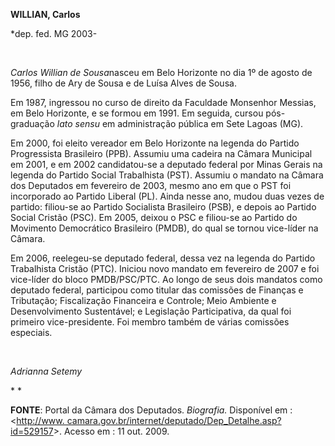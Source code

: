 **WILLIAN, Carlos**

\*dep. fed. MG 2003-

 

*Carlos Willian de Sousa*nasceu em Belo Horizonte no dia 1º de agosto de
1956, filho de Ary de Sousa e de Luísa Alves de Sousa.

Em 1987, ingressou no curso de direito da Faculdade Monsenhor Messias,
em Belo Horizonte, e se formou em 1991. Em seguida, cursou pós-graduação
*lato sensu* em administração pública em Sete Lagoas (MG).

Em 2000, foi eleito vereador em Belo Horizonte na legenda do Partido
Progressista Brasileiro (PPB). Assumiu uma cadeira na Câmara Municipal
em 2001, e em 2002 candidatou-se a deputado federal por Minas Gerais na
legenda do Partido Social Trabalhista (PST). Assumiu o mandato na Câmara
dos Deputados em fevereiro de 2003, mesmo ano em que o PST foi
incorporado ao Partido Liberal (PL). Ainda nesse ano, mudou duas vezes
de partido: filiou-se ao Partido Socialista Brasileiro (PSB), e depois
ao Partido Social Cristão (PSC). Em 2005, deixou o PSC e filiou-se ao
Partido do Movimento Democrático Brasileiro (PMDB), do qual se tornou
vice-líder na Câmara.

Em 2006, reelegeu-se deputado federal, dessa vez na legenda do Partido
Trabalhista Cristão (PTC). Iniciou novo mandato em fevereiro de 2007 e
foi vice-líder do bloco PMDB/PSC/PTC. Ao longo de seus dois mandatos
como deputado federal, participou como titular das comissões de Finanças
e Tributação; Fiscalização Financeira e Controle; Meio Ambiente e
Desenvolvimento Sustentável; e Legislação Participativa, da qual foi
primeiro vice-presidente. Foi membro também de várias comissões
especiais.

 

*Adrianna Setemy*

* *

**FONTE**: Portal da Câmara dos Deputados. *Biografia.* Disponível em :
\<[http://www.
camara.gov.br/internet/deputado/Dep\_Detalhe.asp?id=529157](http://www.%20camara.gov.br/internet/deputado/Dep_Detalhe.asp?id=529157)\>.
Acesso em : 11 out. 2009.
